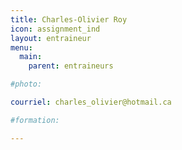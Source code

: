 ```yaml
---
title: Charles-Olivier Roy
icon: assignment_ind
layout: entraineur
menu:
  main:
    parent: entraineurs

#photo:

courriel: charles_olivier@hotmail.ca

#formation:

---
```

